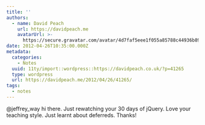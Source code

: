 ```yaml
---
title: ''
authors:
  - name: David Peach
    url: https://davidpeach.me
    avatarUrl: >-
      https://secure.gravatar.com/avatar/4d7faf5eee1f055a85788c44936b8995eaab6dfb004e7854ec747ccb272e91ee?s=96&d=mm&r=g
date: 2012-04-26T10:35:00.000Z
metadata:
  categories:
    - Notes
  uuid: 11ty/import::wordpress::https://davidpeach.co.uk/?p=41265
  type: wordpress
  url: https://davidpeach.me/2012/04/26/41265/
tags:
  - notes
---
```

@jeffrey\_way hi there. Just rewatching your 30 days of jQuery. Love your teaching style. Just learnt about deferreds. Thanks!
